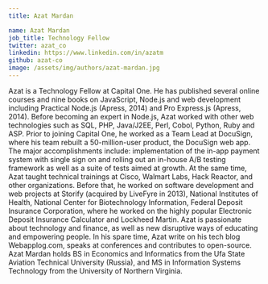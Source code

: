 ```yaml
---
title: Azat Mardan

name: Azat Mardan
job_title: Technology Fellow
twitter: azat_co
linkedin: https://www.linkedin.com/in/azatm
github: azat-co
image: /assets/img/authors/azat-mardan.jpg
---
```

Azat is a Technology Fellow at Capital One. He has published several online courses and nine books on JavaScript, Node.js and web development including Practical Node.js (Apress, 2014) and Pro Express.js (Apress, 2014). Before becoming an expert in Node.js, Azat worked with other web technologies such as SQL, PHP, Java/J2EE, Perl, Cobol, Python, Ruby and ASP. Prior to joining Capital One, he worked as a Team Lead at DocuSign, where his team rebuilt a 50-million-user product, the DocuSign web app. The major accomplishments include: implementation of the in-app payment system with single sign on and rolling out an in-house A/B testing framework as well as a suite of tests aimed at growth. At the same time, Azat taught technical trainings at Cisco, Walmart Labs, Hack Reactor, and other organizations. Before that, he worked on software development and web projects at Storify (acquired by LiveFyre in 2013), National Institutes of Health, National Center for Biotechnology Information, Federal Deposit Insurance Corporation, where he worked on the highly popular Electronic Deposit Insurance Calculator and Lockheed Martin. Azat is passionate about technology and finance, as well as new disruptive ways of educating and empowering people. In his spare time, Azat write on his tech blog Webapplog.com, speaks at conferences and contributes to open-source. Azat Mardan holds BS in Economics and Informatics from the Ufa State Aviation Technical University (Russia), and MS in Information Systems Technology from the University of Northern Virginia.
